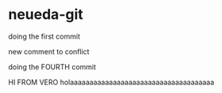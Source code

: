 # neueda-git
doing the first commit

new comment to conflict

doing the FOURTH commit

HI FROM VERO
holaaaaaaaaaaaaaaaaaaaaaaaaaaaaaaaaaaaaa

